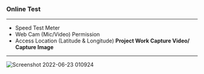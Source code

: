 ### Online Test
---
- Speed Test Meter
- Web Cam (Mic/Video) Permission
- Access Location (Latitude & Longitude)
**Project Work Capture Video/ Capture Image**
----
![Screenshot 2022-06-23 010924](https://user-images.githubusercontent.com/74202040/175122146-57b8f236-9160-4e7e-9f1f-fc1ef6227924.jpg)
